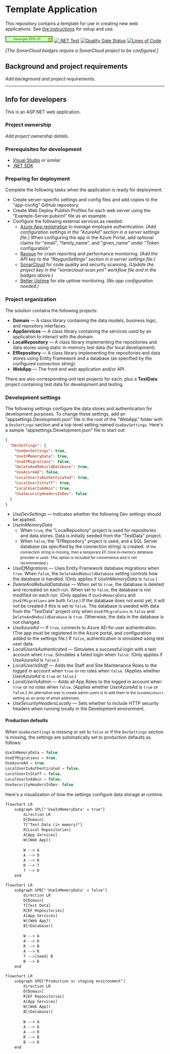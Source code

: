 # Template Application

This repository contains a template for use in creating new web applications. See [the instructions](TEMPLATE-HOW-TO.md) for setup and use.

[![Georgia EPD-IT](https://raw.githubusercontent.com/gaepdit/gaepd-brand/main/blinkies/blinkies.cafe-gaepdit.gif)](https://github.com/gaepdit)
[![.NET Test](https://github.com/gaepdit/template-app/actions/workflows/dotnet-test.yml/badge.svg)](https://github.com/gaepdit/template-app/actions/workflows/dotnet-test.yml)
[![Quality Gate Status](https://sonarcloud.io/api/project_badges/measure?project=gaepdit_template-app&metric=alert_status)](https://sonarcloud.io/summary/new_code?id=gaepdit_template-app)
[![Lines of Code](https://sonarcloud.io/api/project_badges/measure?project=gaepdit_template-app&metric=ncloc)](https://sonarcloud.io/summary/new_code?id=gaepdit_template-app)

*[The SonarCloud badges require a SonarCloud project to be configured.]*

## Background and project requirements

*Add background and project requirements.*

---

## Info for developers

This is an ASP.NET web application.

### Project ownership

*Add project ownership details.*

### Prerequisites for development

+ [Visual Studio](https://www.visualstudio.com/vs/) or similar
+ [.NET SDK](https://dotnet.microsoft.com/download)

### Preparing for deployment

Complete the following tasks when the application is ready for deployment.

* Create server-specific settings and config files and add copies to the "app-config" GitHub repository.
* Create Web Deploy Publish Profiles for each web server using the "Example-Server.pubxml" file as an example.
* Configure the following external services as needed:
    - [Azure App registration](https://portal.azure.com/#view/Microsoft_AAD_RegisteredApps/ApplicationsListBlade) to manage employee authentication. *(Add configuration settings in the "AzureAd" section in a server settings file.)*
      When configuring the app in the Azure Portal, add optional claims for "email", "family_name", and "given_name" under "Token configuration".
    - [Raygun](https://app.raygun.com/) for crash reporting and performance monitoring. *(Add the API key to the "RaygunSettings" section in a server settings file.)*
    - [SonarCloud](https://sonarcloud.io/projects) for code quality and security scanning. *(Update the project key in the "sonarcloud-scan.yml" workflow file and in the badges above.)*
    - [Better Uptime](https://betterstack.com/better-uptime) for site uptime monitoring. *(No app configuration needed.)*

### Project organization

The solution contains the following projects:

* **Domain** — A class library containing the data models, business logic, and repository interfaces.
* **AppServices** — A class library containing the services used by an application to interact with the domain.
* **LocalRepository** — A class library implementing the repositories and data stores using static in-memory test data (for local development).
* **EfRepository** — A class library implementing the repositories and data stores using Entity Framework and a database (as specified by the configured connection string).
* **WebApp** — The front end web application and/or API.

There are also corresponding unit test projects for each, plus a **TestData** project containing test data for development and testing.

### Development settings

The following settings configure the data stores and authentication for development purposes. To change these settings, add an "appsettings.Development.json" file in the root of the "WebApp" folder with a `DevSettings` section and a top-level setting named `UseDevSettings`. Here's a sample "appsettings.Development.json" file to start out:

```json
{
  "DevSettings": {
    "UseDevSettings": true,
    "UseInMemoryData": true,
    "UseEfMigrations": false,
    "DeleteAndRebuildDatabase": true,
    "UseAzureAd": false,
    "LocalUserIsAuthenticated": true,
    "LocalUserIsStaff": true,
    "LocalUserIsAdmin": true,
    "UseSecurityHeadersInDev": false
  }
}
```

- *UseDevSettings* — Indicates whether the following Dev settings should be applied.
- *UseInMemoryData*
    - When `true`, the "LocalRepository" project is used for repositories and data stores. Data is initially seeded from the "TestData" project. 
    - When `false`, the "EfRepository" project is used, and a SQL Server database (as specified by the connection string) is created. <small>(If the connection string is missing, then a temporary EF Core in-memory database provider is used. This option is included for convenience and is not recommended.)</small>
- *UseEfMigrations* — Uses Entity Framework database migrations when `true`. When `false`, the `DeleteAndRebuildDatabase` setting controls how the database is handled. (Only applies if *UseInMemoryData* is `false`.)
- *DeleteAndRebuildDatabase* — When set to `true`, the database is deleted and recreated on each run. When set to `false`, the database is not modified on each run. (Only applies if `UseInMemoryData` and `UseEfMigrations` are both `false`.) If the database does not exist yet, it will not be created if this is set to `false`. The database is seeded with data from the "TestData" project only when `UseEfMigrations` is `false` and `DeleteAndRebuildDatabase` is `true`. Otherwise, the data in the database is not changed.
- *UseAzureAd* — If `true`, connects to Azure AD for user authentication. (The app must be registered in the Azure portal, and configuration added to the settings file.) If `false`, authentication is simulated using test user data.
- *LocalUserIsAuthenticated* — Simulates a successful login with a test account when `true`. Simulates a failed login when `false`. (Only applies if *UseAzureAd* is `false`.)
- *LocalUserIsStaff* — Adds the Staff and Site Maintenance Roles to the logged in account when `true` or no roles when `false`. (Applies whether *UserAzureAd* is `true` or `false`.)
- *LocalUserIsAdmin* — Adds all App Roles to the logged in account when `true` or no roles when `false`. (Applies whether *UserAzureAd* is `true` or `false`.)     <small>An alternative way to create admin users is to add them to the `SeedAdminUsers` setting as an array of email addresses.</small>
- *UseSecurityHeadersLocally* — Sets whether to include HTTP security headers when running locally in the Development environment.

#### Production defaults

When `UseDevSettings` is missing or set to `false` or if the `DevSettings` section is missing, the settings are automatically set to production defaults as follows:

```csharp
UseInMemoryData = false,
UseEfMigrations = true,
UseAzureAd = true,
LocalUserIsAuthenticated = false,
LocalUserIsStaff = false,
LocalUserIsAdmin = false,
UseSecurityHeadersInDev: false
```

Here's a visualization of how the settings configure data storage at runtime.

```mermaid
flowchart LR
    subgraph SPL["'UseInMemoryData' = true"]
        direction LR
        D[Domain]
        T["Test Data (in memory)"]
        R[Local Repositories]
        A[App Services]
        W([Web App])

        W --> A
        A --> D
        A --> R
        R --> T
        T --> D
    end
```

```mermaid
flowchart LR
    subgraph SPB["'UseInMemoryData' = false"]
        direction LR
        D[Domain]
        T[Test Data]
        R[EF Repositories]
        A[App Services]
        W([Web App])
        B[(Database)]

        W --> A
        A --> D
        R --> B
        A --> R
        T -->|Seed| B
        B --> D
    end
```

```mermaid
flowchart LR
    subgraph SPD["Production or staging environment"]
        direction LR
        D[Domain]
        R[EF Repositories]
        A[App Services]
        W([Web App])
        B[(Database)]

        W --> A
        A --> D
        A --> R
        R --> B
        B --> D
    end
```

